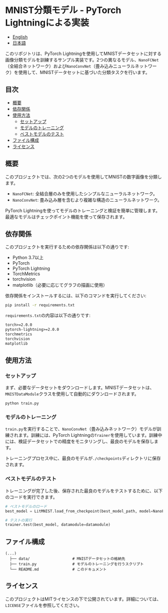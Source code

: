 # MNIST分類モデル - PyTorch Lightningによる実装

- [English](README.md)
- [日本語](README.ja.md)

このリポジトリは、PyTorch Lightningを使用してMNISTデータセットに対する画像分類モデルを訓練するサンプル実装です。2つの異なるモデル、`NanoFCNet`（全結合ネットワーク）および`NanoConvNet`（畳み込みニューラルネットワーク）を使用して、MNISTデータセットに基づいた分類タスクを行います。

## 目次

- [概要](#概要)
- [依存関係](#依存関係)
- [使用方法](#使用方法)
  - [セットアップ](#セットアップ)
  - [モデルのトレーニング](#モデルのトレーニング)
  - [ベストモデルのテスト](#ベストモデルのテスト)
- [ファイル構成](#ファイル構成)
- [ライセンス](#ライセンス)

## 概要

このプロジェクトでは、次の2つのモデルを使用してMNISTの数字画像を分類します。

- `NanoFCNet`: 全結合層のみを使用したシンプルなニューラルネットワーク。
- `NanoConvNet`: 畳み込み層を含むより複雑な構造のニューラルネットワーク。

PyTorch Lightningを使ってモデルのトレーニングと検証を簡単に管理します。最適なモデルはチェックポイント機能を使って保存されます。

## 依存関係

このプロジェクトを実行するための依存関係は以下の通りです:

- Python 3.7以上
- PyTorch
- PyTorch Lightning
- TorchMetrics
- torchvision
- matplotlib（必要に応じてグラフの描画に使用）

依存関係をインストールするには、以下のコマンドを実行してください:

```bash
pip install -r requirements.txt
```

`requirements.txt`の内容は以下の通りです:

```txt
torch>=2.0.0
pytorch-lightning>=2.0.0
torchmetrics
torchvision
matplotlib
```

## 使用方法

### セットアップ

まず、必要なデータセットをダウンロードします。MNISTデータセットは、`MNISTDataModule`クラスを使用して自動的にダウンロードされます。

```bash
python train.py
```

### モデルのトレーニング

`train.py`を実行することで、`NanoConvNet`（畳み込みネットワーク）モデルが訓練されます。訓練には、PyTorch Lightningの`Trainer`を使用しています。訓練中には、検証データセットでの精度をモニタリングし、最良のモデルを保存します。

トレーニングプロセス中に、最良のモデルが`./checkpoints`ディレクトリに保存されます。

### ベストモデルのテスト

トレーニングが完了した後、保存された最良のモデルをテストするために、以下のコードを実行できます。

```python
# ベストモデルのロード
best_model = LitMNIST.load_from_checkpoint(best_model_path, model=NanoFCNet())

# テストの実行
trainer.test(best_model, datamodule=datamodule)
```

## ファイル構成

```
(...)
  ├── data/                   # MNISTデータセットの格納先
  ├── train.py                # モデルのトレーニングを行うスクリプト
  └── README.md               # このドキュメント
```

## ライセンス

このプロジェクトはMITライセンスの下で公開されています。詳細については、`LICENSE`ファイルを参照してください。
